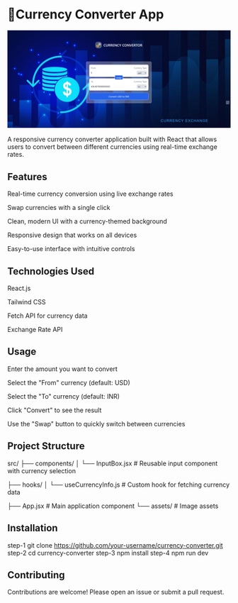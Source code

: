 # 💱Currency Converter App
<img src="./src/assets/project-sc.png" alt="project-sc">

A responsive currency converter application built with React that allows users to convert between different currencies using real-time exchange rates.

## Features
Real-time currency conversion using live exchange rates

Swap currencies with a single click

Clean, modern UI with a currency-themed background

Responsive design that works on all devices

Easy-to-use interface with intuitive controls

## Technologies Used
React.js

Tailwind CSS

Fetch API for currency data

Exchange Rate API

## Usage
Enter the amount you want to convert

Select the "From" currency (default: USD)

Select the "To" currency (default: INR)

Click "Convert" to see the result

Use the "Swap" button to quickly switch between currencies
## Project Structure
src/
├── components/
│   └── InputBox.jsx      # Reusable input component with currency selection <br>

├── hooks/
│   └── useCurrencyInfo.js # Custom hook for fetching currency data <br>

├── App.jsx               # Main application component
└── assets/               # Image assets

## Installation
 step-1 git clone https://github.com/your-username/currency-converter.git
 step-2 cd currency-converter
 step-3 npm install
 step-4 npm run dev

## Contributing
Contributions are welcome! Please open an issue or submit a pull request.
